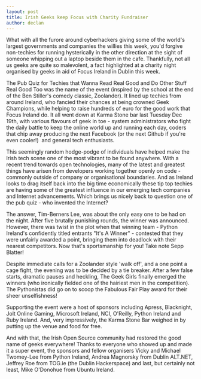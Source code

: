 ```yaml
---
layout: post
title: Irish Geeks keep Focus with Charity Fundraiser
author: declan
---
```


What  with all the furore around cyberhackers giving some of the world's  largest governments and companies the willies this week, you'd  forgive non-techies for running hysterically in the other direction at  the sight of someone whipping out a laptop beside them in the cafe.  Thankfully,  not all us geeks are quite so malevolent, a fact highlighted at a  charity  night organised by geeks in aid of Focus Ireland in Dublin this week.

The Pub Quiz for Techies that Wanna Read Real Good and Do  Other Stuff Real Good Too was the name of the event (inspired by the  school at the end of the Ben Stiller's comedy classic, Zoolander). It  lined up techies from around Ireland, who fancied their chances at being  crowned Geek Champions, while helping to raise hundreds of euro for the  good work that Focus Ireland do. It all went down at Karma Stone bar last  Tuesday Dec 19th, with various flavours of geek in toe - system administrators  who fight the daily battle to keep the online world up and running each  day, coders that chip away producing the next Facebook (or the next Github if you're even cooler!)  and general tech  enthusiasts.

This seemingly random hodge-podge of individuals have helped make  the Irish tech scene one of the most vibrant to be found anywhere. With a  recent trend towards open technologies, many of the latest and greatest  things have arisen from developers working together openly on code -  commonly outside of company or organisational boundaries. And as Ireland looks to drag itself back into  the big time economically these tip top techies are having some of the  greatest influence in our emerging tech companies and Internet  advancements. Which brings us nicely back to question one of the pub  quiz - who invented the Internet?

The answer, Tim-Berners Lee, was about the only easy one to be had  on the night. After five brutally punishing rounds, the winner was  announced. However, there was twist in the plot when that winning team -  Python Ireland's confidently titled entrants "It's A Winner" - contested  that they were unfairly awarded a point,  bringing them into deadlock with their nearest competitors. Now that's  sportsmanship for you! Take note Sepp Blatter!

Despite immediate calls for a Zoolander style 'walk off', and a one  point a cage fight, the evening was to be decided by a tie breaker.  After a few false starts, dramatic pauses and heckling, The Geek Girls  finally emerged the winners (who ironically fielded one of the hairiest  men in the competition). The Pythonistas did go on to scoop the Fabulous  Fair Play award for their sheer unselfishness!

Supporting the event were a host of sponsors including Apress,  Blacknight, Jolt Online Gaming, Microsoft Ireland, NCI, O'Reilly, Python  Ireland and Ruby Ireland. And, very impressively, the Karma Stone Bar  weighed in by putting up the venue and food for free.

And with that, the Irish Open Source community had restored the good  name of geeks everywhere! Thanks to everyone who showed up and made it a super event, the sponsors and fellow organisers Vicky and Michael Twomey-Lee from Python Ireland, Andrea Magnorsky from Dublin ALT.NET, Jeffrey Roe from TOG.ie (the Dublin Hackerspace) and last, but certainly not least, Mike O'Donohue from Ubuntu Ireland.
